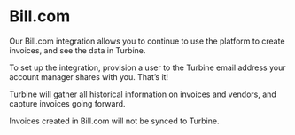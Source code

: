 # Bill.com
Our Bill.com integration allows you to continue to use the platform to create invoices, and see the data in Turbine. 

To set up the integration, provision a user to the Turbine email address your account manager shares with you. That’s it!

Turbine will gather all historical information on invoices and vendors, and capture invoices going forward.

Invoices created in Bill.com will not be synced to Turbine.
